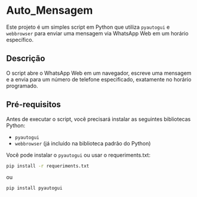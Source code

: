 # Auto_Mensagem

Este projeto é um simples script em Python que utiliza `pyautogui` e `webbrowser` para enviar uma mensagem via WhatsApp Web em um horário específico.

## Descrição

O script abre o WhatsApp Web em um navegador, escreve uma mensagem e a envia para um número de telefone especificado, exatamente no horário programado.

## Pré-requisitos

Antes de executar o script, você precisará instalar as seguintes bibliotecas Python:

- `pyautogui`
- `webbrowser` (já incluído na biblioteca padrão do Python)

Você pode instalar o `pyautogui` ou usar o requeriments.txt:

```sh
pip install -r requeriments.txt
```
ou
```sh
pip install pyautogui
```
